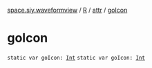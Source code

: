 [space.siy.waveformview](../../index.md) / [R](../index.md) / [attr](index.md) / [goIcon](./go-icon.md)

# goIcon

`static var goIcon: `[`Int`](https://kotlinlang.org/api/latest/jvm/stdlib/kotlin/-int/index.html)
`static var goIcon: `[`Int`](https://kotlinlang.org/api/latest/jvm/stdlib/kotlin/-int/index.html)